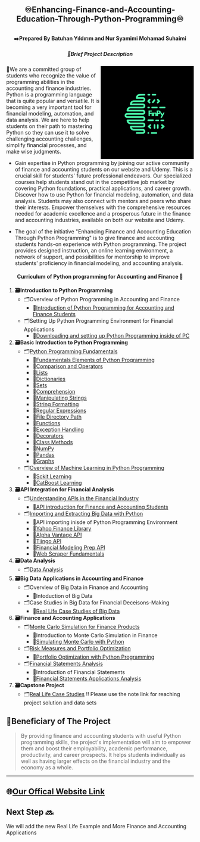 <h2 align="center">
♾Enhancing-Finance-and-Accounting-Education-Through-Python-Programming♾</a>
</h2>
<h2 align="left">
</h2>

<h4 align="center">
✒️Prepared By Batuhan Yıldırım and Nur Syamimi Mohamad Suhaimi
</h4> 

<h5 align="center">
📍Brief Project Description
</h5> 

<img src="https://github.com/Ybatuhan-EcoBooster/Enhancing-Finance-and-Accounting-Education-Through-Python-Programming/blob/main/Logo/Green%20Modern%20Digital%20Service%20Logo.png" alt="notion avatar" width="250" height="250" align="right">
🔖We are a committed group of students who recognize the value of programming abilities in the accounting and finance industries. Python is a programming language that is quite popular and versatile. It is becoming a very important tool for financial modeling, automation, and data analysis. We are here to help students on their path to mastering Python so they can use it to solve challenging accounting challenges, simplify financial processes, and make wise judgments.

*  Gain expertise in Python programming by joining our active community of finance and accounting students on our website and Udemy. This is a crucial skill for students' future professional endeavors. Our specialized courses help students stand out in the competitive job market by covering Python foundations, practical applications, and career growth. Discover how to use Python for financial modeling, automation, and data analysis. Students may also connect with mentors and peers who share their interests. Empower themselves with the comprehensive resources needed for academic excellence and a prosperous future in the finance and accounting industries, available on both our website and Udemy.

* The goal of the initiative "Enhancing Finance and Accounting Education Through Python Programming" is to give finance and accounting students hands-on experience with Python programming. The project provides designed instruction, an online learning environment, a network of support, and possibilities for mentorship to improve students' proficiency in financial modeling, and accounting analysis.

<h4 align="center">
Curriculum of Python programming for Accounting and Finance 📅
</h4> 

1.  **🗃Introduction to Python Programming**
    -  🗂Overview of Python Programming in Accounting and Finance
        -  📑[Introduction of Python Programming for Accounting and Finance Students](https://github.com/Ybatuhan-EcoBooster/Enhancing-Finance-and-Accounting-Education-Through-Python-Programming/blob/main/Introduction%20Python%20Programming.pdf)
    -  🗂Setting Up Python Programming Environment for Financial Applications
        -  📑[Downloading and setting up Python Programming inside of PC](https://github.com/Ybatuhan-EcoBooster/Enhancing-Finance-and-Accounting-Education-Through-Python-Programming/blob/main/Setting%20Up%20Python%20Programming.pdf)
2.	**🗃Basic Introduction to Python Programming**
     -  🗂[Python Programming Fundamentals](https://github.com/Ybatuhan-EcoBooster/Enhancing-Finance-and-Accounting-Education-Through-Python-Programming/tree/main/Fundamentel_Courses)
         - 📑[Fundamentals Elements of Python Programming](https://github.com/Ybatuhan-EcoBooster/Enhancing-Finance-and-Accounting-Education-Through-Python-Programming/blob/main/Fundamentel_Courses/1_Fundamentels.ipynb)
         - 📑[Comparison and Operators](https://github.com/Ybatuhan-EcoBooster/Enhancing-Finance-and-Accounting-Education-Through-Python-Programming/blob/main/Fundamentel_Courses/2_Comparison_Operators.ipynb)
         - 📑[Lists](https://github.com/Ybatuhan-EcoBooster/Enhancing-Finance-and-Accounting-Education-Through-Python-Programming/blob/main/Fundamentel_Courses/3_Lists.ipynb)
         - 📑[Dictionaries](https://github.com/Ybatuhan-EcoBooster/Enhancing-Finance-and-Accounting-Education-Through-Python-Programming/blob/main/Fundamentel_Courses/4_Dictionaries.ipynb)
         - 📑[Sets](https://github.com/Ybatuhan-EcoBooster/Enhancing-Finance-and-Accounting-Education-Through-Python-Programming/blob/main/Fundamentel_Courses/5_Sets.ipynb)
         - 📑[Comprehension](https://github.com/Ybatuhan-EcoBooster/Enhancing-Finance-and-Accounting-Education-Through-Python-Programming/blob/main/Fundamentel_Courses/6_Comprehensions.ipynb)
         - 📑[Manipulating Strings](https://github.com/Ybatuhan-EcoBooster/Enhancing-Finance-and-Accounting-Education-Through-Python-Programming/blob/main/Fundamentel_Courses/7_Manipulating_Strings.ipynb)
         - 📑[String Formatting](https://github.com/Ybatuhan-EcoBooster/Enhancing-Finance-and-Accounting-Education-Through-Python-Programming/blob/main/Fundamentel_Courses/8_StringFormatting.ipynb)
         - 📑[Regular Expressions](https://github.com/Ybatuhan-EcoBooster/Enhancing-Finance-and-Accounting-Education-Through-Python-Programming/blob/main/Fundamentel_Courses/9_RegularExpressions.ipynb)
         - 📑[File Directory Path](https://github.com/Ybatuhan-EcoBooster/Enhancing-Finance-and-Accounting-Education-Through-Python-Programming/blob/main/Fundamentel_Courses/10_File_Directory_Paths.ipynb)
         - 📑[Functions](https://github.com/Ybatuhan-EcoBooster/Enhancing-Finance-and-Accounting-Education-Through-Python-Programming/blob/main/Fundamentel_Courses/11_Functions.ipynb)
         - 📑[Exception Handling](https://github.com/Ybatuhan-EcoBooster/Enhancing-Finance-and-Accounting-Education-Through-Python-Programming/blob/main/Fundamentel_Courses/12_ExceptionHandling.ipynb)
         - 📑[Decorators](https://github.com/Ybatuhan-EcoBooster/Enhancing-Finance-and-Accounting-Education-Through-Python-Programming/blob/main/Fundamentel_Courses/13_Decorators.ipynb)
         - 📑[Class Methods](https://github.com/Ybatuhan-EcoBooster/Enhancing-Finance-and-Accounting-Education-Through-Python-Programming/blob/main/Fundamentel_Courses/14_ClassMethods.ipynb)
         - 📑[NumPy](https://github.com/Ybatuhan-EcoBooster/Enhancing-Finance-and-Accounting-Education-Through-Python-Programming/blob/main/Fundamentel_Courses/15_NumPy.ipynb)
         - 📑[Pandas](https://github.com/Ybatuhan-EcoBooster/Enhancing-Finance-and-Accounting-Education-Through-Python-Programming/blob/main/Fundamentel_Courses/16_Pandas.ipynb)
         - 📑[Graphs](https://github.com/Ybatuhan-EcoBooster/Enhancing-Finance-and-Accounting-Education-Through-Python-Programming/blob/main/Fundamentel_Courses/17_Graphs.ipynb)
    - 🗂[Overview of Machine Learning in Python Programming](https://github.com/Ybatuhan-EcoBooster/Enhancing-Finance-and-Accounting-Education-Through-Python-Programming/tree/main/MachineLearning_Example)
        - 📑[Sckit Learning](https://github.com/Ybatuhan-EcoBooster/Enhancing-Finance-and-Accounting-Education-Through-Python-Programming/blob/main/MachineLearning_Example/Scikit-Learn.ipynb)
        - 📑[CatBoost Learning](https://github.com/Ybatuhan-EcoBooster/Enhancing-Finance-and-Accounting-Education-Through-Python-Programming/blob/main/MachineLearning_Example/Catbooster.ipynb)
3.  **🗃API Integration for Financial Analysis**
       -  🗂[Understanding APIs in the Financial Industry](https://github.com/Ybatuhan-EcoBooster/Enhancing-Finance-and-Accounting-Education-Through-Python-Programming/tree/main/API%20Introduction)
           - 📑[API introduction for Finance and Accounting Students](https://github.com/Ybatuhan-EcoBooster/Enhancing-Finance-and-Accounting-Education-Through-Python-Programming/blob/main/API%20Introduction/API%20Introduction.pdf)
       -   🗂[Importing and Extracting Big Data with Python](https://github.com/Ybatuhan-EcoBooster/Enhancing-Finance-and-Accounting-Education-Through-Python-Programming/tree/main/API%20Introduction)
           - 📑API importing inisde of Python Programming Environment
           - 📑[Yahoo Finance Library](https://github.com/Ybatuhan-EcoBooster/Enhancing-Finance-and-Accounting-Education-Through-Python-Programming/blob/main/API%20Introduction/Yahoo_Finance_Data_Set.ipynb)
           - 📑[Alpha Vantage API](https://github.com/Ybatuhan-EcoBooster/Enhancing-Finance-and-Accounting-Education-Through-Python-Programming/blob/main/API%20Introduction/AlphaVantage_Data_Set.ipynb)
           - 📑[Tiingo API](https://github.com/Ybatuhan-EcoBooster/Enhancing-Finance-and-Accounting-Education-Through-Python-Programming/blob/main/API%20Introduction/Tiingo.ipynb)
           - 📑[Financial Modeling Prep API](https://github.com/Ybatuhan-EcoBooster/Enhancing-Finance-and-Accounting-Education-Through-Python-Programming/blob/main/API%20Introduction/Financial_Modeling_Prep.ipynb)
           - 📑[Web Scraper Fundamentals](https://github.com/Ybatuhan-EcoBooster/Enhancing-Finance-and-Accounting-Education-Through-Python-Programming/blob/main/API%20Introduction/Web_Scraper.ipynb)
4.    **🗃Data Analysis**
      -    🗂[Data Analysis](https://github.com/Ybatuhan-EcoBooster/Enhancing-Finance-and-Accounting-Education-Through-Python-Programming/blob/main/Data_Analysis/Data_Analysis_Example.ipynb)
5.   **🗃Big Data Applications in Accounting and Finance**
       -  🗂Overview of Big Data in Finance and Accounting
           -  📑Intoduction of Big Data
       -  🗂Case Studies in Big Data for Financial Deceisons-Making
           -  📑[Real Life Case Studies of Big Data](https://github.com/Ybatuhan-EcoBooster/Enhancing-Finance-and-Accounting-Education-Through-Python-Programming/tree/main/Reallife_Case_Study_and_big_data)
6. **🗃Finance and Accounting Applications**
     -  🗂[Monte Carlo Simulation for Finance Products](https://github.com/Ybatuhan-EcoBooster/Enhancing-Finance-and-Accounting-Education-Through-Python-Programming/tree/main/FinancialFormulas)
        - 📑Introduction to Monte Carlo Simulation in Finance
        - 📑[Simulating Monte Carlo with Python](https://github.com/Ybatuhan-EcoBooster/Enhancing-Finance-and-Accounting-Education-Through-Python-Programming/blob/main/FinancialFormulas/Monte_Carlo_Simulation.ipynb)
    -  🗂[Risk Measures and Portfolio Optimization](https://github.com/Ybatuhan-EcoBooster/Enhancing-Finance-and-Accounting-Education-Through-Python-Programming/tree/main/Portfolio_Optimization)
        - 📑[Portfolio Optimization with Python Programming](https://github.com/Ybatuhan-EcoBooster/Enhancing-Finance-and-Accounting-Education-Through-Python-Programming/blob/main/Portfolio_Optimization/Portfolio_Optimization.ipynb)
    -  🗂[Financial Statements Analysis](https://github.com/Ybatuhan-EcoBooster/Enhancing-Finance-and-Accounting-Education-Through-Python-Programming/tree/main/FinancialFormulas)
       - 📑Introduction of Financial Statements
       - 📑[Financial Statements Applications Analysis](https://github.com/Ybatuhan-EcoBooster/Enhancing-Finance-and-Accounting-Education-Through-Python-Programming/blob/main/FinancialFormulas/Financial_formulas.ipynb)
7. **🗃Capstone Project**
     -  🗂[Real Life Case Studies](https://github.com/Ybatuhan-EcoBooster/Enhancing-Finance-and-Accounting-Education-Through-Python-Programming/tree/main/Reallife_Case_Study_and_big_data)
          ‼️ Please use the note link for reaching project solution and data sets

## 🧭Beneficiary of The Project
> By providing finance and accounting students with useful Python programming skills, the project's implementation will aim to empower them and boost their employability, academic performance, productivity, and career prospects. It helps students individually as well as having larger effects on the financial industry and the economy as a whole.

---

## 🌐[Our Offical Website Link](https://academycourse.framer.ai/page)

## Next Step 🔜
We will add the new Real Life Example and More Finance and Accounting Applications
   

